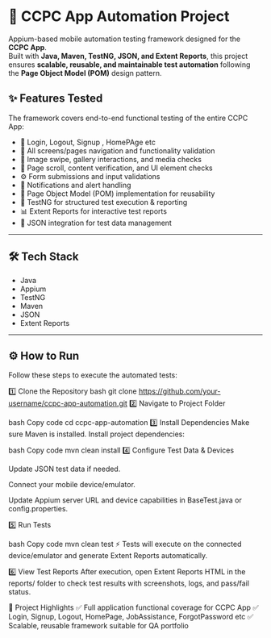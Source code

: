 # 🚀 CCPC App Automation Project

Appium-based mobile automation testing framework designed for the **CCPC App**.  
Built with **Java, Maven, TestNG, JSON, and Extent Reports**, this project ensures **scalable, reusable, and maintainable test automation** following the **Page Object Model (POM)** design pattern.

## ✨ Features Tested
The framework covers end-to-end functional testing of the entire CCPC App:

- 🔑 Login, Logout, Signup , HomePAge etc
- 📜 All screens/pages navigation and functionality validation  
- 📸 Image swipe, gallery interactions, and media checks  
- 📜 Page scroll, content verification, and UI element checks  
- ⚙️ Form submissions and input validations  
- 🔔 Notifications and alert handling  
- 📂 Page Object Model (POM) implementation for reusability  
- 🧪 TestNG for structured test execution & reporting  
- 📊 Extent Reports for interactive test reports  
- 📑 JSON integration for test data management  

---

## 🛠️ Tech Stack
- Java  
- Appium  
- TestNG  
- Maven  
- JSON  
- Extent Reports  

---

## ⚙️ How to Run

Follow these steps to execute the automated tests:

1️⃣ Clone the Repository
bash
git clone https://github.com/your-username/ccpc-app-automation.git
2️⃣ Navigate to Project Folder

bash
Copy code
cd ccpc-app-automation
3️⃣ Install Dependencies
Make sure Maven is installed. Install project dependencies:

bash
Copy code
mvn clean install
4️⃣ Configure Test Data & Devices

Update JSON test data if needed.

Connect your mobile device/emulator.

Update Appium server URL and device capabilities in BaseTest.java or config.properties.

5️⃣ Run Tests

bash
Copy code
mvn clean test
⚡ Tests will execute on the connected device/emulator and generate Extent Reports automatically.

6️⃣ View Test Reports
After execution, open Extent Reports HTML in the reports/ folder to check test results with screenshots, logs, and pass/fail status.

📌 Project Highlights
✅ Full application functional coverage for CCPC App
✅ Login, Signup, Logout, HomePage, JobAssistance, ForgotPassword etc
✅ Scalable, reusable framework suitable for QA portfolio
